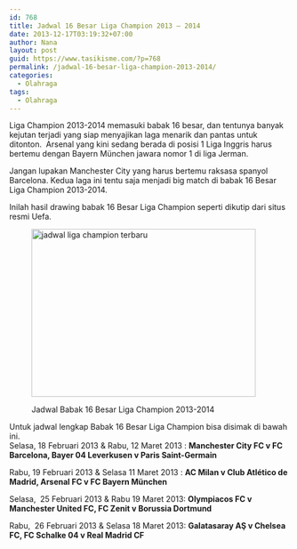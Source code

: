 ```yaml
---
id: 768
title: Jadwal 16 Besar Liga Champion 2013 – 2014
date: 2013-12-17T03:19:32+07:00
author: Nana
layout: post
guid: https://www.tasikisme.com/?p=768
permalink: /jadwal-16-besar-liga-champion-2013-2014/
categories:
  - Olahraga
tags:
  - Olahraga
---
```

Liga Champion 2013-2014 memasuki babak 16 besar, dan tentunya banyak kejutan terjadi yang siap menyajikan laga menarik dan pantas untuk ditonton.  Arsenal yang kini sedang berada di posisi 1 Liga Inggris harus bertemu dengan Bayern München jawara nomor 1 di liga Jerman.

Jangan lupakan Manchester City yang harus bertemu raksasa spanyol Barcelona. Kedua laga ini tentu saja menjadi big match di babak 16 Besar Liga Champion 2013-2014.

Inilah hasil drawing babak 16 Besar Liga Champion seperti dikutip dari situs resmi Uefa.<figure style="width: 403px" class="wp-caption aligncenter">

<img loading="lazy" class=" " src="https://1.bp.blogspot.com/-qCOJ9FmBWnY/Uq_CQrhwVEI/AAAAAAAACd0/ZuGfDGCrGFc/s1600/jadwal_semifinal_liga_champion_2013.jpg" alt="jadwal liga champion terbaru" width="403" height="302" /> <figcaption class="wp-caption-text">Jadwal Babak 16 Besar Liga Champion 2013-2014</figcaption></figure> 

Untuk jadwal lengkap Babak 16 Besar Liga Champion bisa disimak di bawah ini.  
Selasa, 18 Februari 2013 & Rabu, 12 Maret 2013 : **Manchester City FC v FC Barcelona, Bayer 04 Leverkusen v Paris Saint-Germain**

Rabu, 19 Februari 2013 & Selasa 11 Maret 2013 : **AC Milan v Club Atlético de Madrid, Arsenal FC v FC Bayern München**

Selasa,  25 Februari 2013 & Rabu 19 Maret 2013: **Olympiacos FC v Manchester United FC, FC Zenit v Borussia Dortmund**

Rabu,  26 Februari 2013 & Selasa 18 Maret 2013: **Galatasaray AŞ v Chelsea FC, FC Schalke 04 v Real Madrid CF**